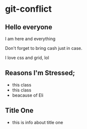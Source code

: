 # git-conflict

## Hello everyone

I am here and everything

Don't forget to bring cash just in case.

I love css and grid, lol 

## Reasons I'm Stressed;
- this class
- this class
- beacause of Eli

## Title One
- this is info about title one
